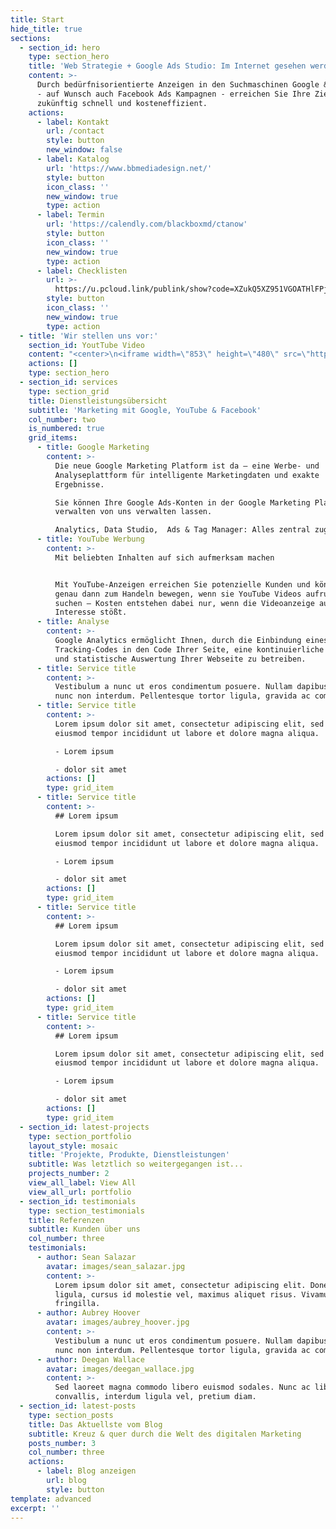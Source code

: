 ```yaml
---
title: Start
hide_title: true
sections:
  - section_id: hero
    type: section_hero
    title: 'Web Strategie + Google Ads Studio: Im Internet gesehen werden!'
    content: >-
      Durch bedürfnisorientierte Anzeigen in den Suchmaschinen Google & YouTube
      - auf Wunsch auch Facebook Ads Kampagnen - erreichen Sie Ihre Zielgruppe
      zukünftig schnell und kosteneffizient.
    actions:
      - label: Kontakt
        url: /contact
        style: button
        new_window: false
      - label: Katalog
        url: 'https://www.bbmediadesign.net/'
        style: button
        icon_class: ''
        new_window: true
        type: action
      - label: Termin
        url: 'https://calendly.com/blackboxmd/ctanow'
        style: button
        icon_class: ''
        new_window: true
        type: action
      - label: Checklisten
        url: >-
          https://u.pcloud.link/publink/show?code=XZukQ5XZ951VGOATHlFPjMNqWmfKA5TBfj3k
        style: button
        icon_class: ''
        new_window: true
        type: action
  - title: 'Wir stellen uns vor:'
    section_id: YoutTube Video
    content: "<center>\n<iframe width=\"853\" height=\"480\" src=\"https://www.youtube.com/embed/Q17qYSaB8Lk\" frameborder=\"0\" allow=\"accelerometer; autoplay; encrypted-media; gyroscope; picture-in-picture\" allowfullscreen></iframe>\n\t</center>"
    actions: []
    type: section_hero
  - section_id: services
    type: section_grid
    title: Dienstleistungsübersicht
    subtitle: 'Marketing mit Google, YouTube & Facebook'
    col_number: two
    is_numbered: true
    grid_items:
      - title: Google Marketing
        content: >-
          Die neue Google Marketing Platform ist da – eine Werbe- und
          Analyseplattform für intelligente Marketingdaten und exakte
          Ergebnisse.

          Sie können Ihre Google Ads-Konten in der Google Marketing Platform
          verwalten von uns verwalten lassen.

          Analytics, Data Studio,  Ads & Tag Manager: Alles zentral zugänglich.
      - title: YouTube Werbung
        content: >-
          Mit beliebten Inhalten auf sich aufmerksam machen


          Mit YouTube-Anzeigen erreichen Sie potenzielle Kunden und können diese
          genau dann zum Handeln bewegen, wenn sie YouTube Videos aufrufen oder
          suchen – Kosten entstehen dabei nur, wenn die Videoanzeige auf
          Interesse stößt.
      - title: Analyse
        content: >-
          Google Analytics ermöglicht Ihnen, durch die Einbindung eines
          Tracking-Codes in den Code Ihrer Seite, eine kontinuierliche Analyse
          und statistische Auswertung Ihrer Webseite zu betreiben.
      - title: Service title
        content: >-
          Vestibulum a nunc ut eros condimentum posuere. Nullam dapibus quis
          nunc non interdum. Pellentesque tortor ligula, gravida ac commodo eu.
      - title: Service title
        content: >-
          Lorem ipsum dolor sit amet, consectetur adipiscing elit, sed do
          eiusmod tempor incididunt ut labore et dolore magna aliqua.

          - Lorem ipsum

          - dolor sit amet
        actions: []
        type: grid_item
      - title: Service title
        content: >-
          ## Lorem ipsum

          Lorem ipsum dolor sit amet, consectetur adipiscing elit, sed do
          eiusmod tempor incididunt ut labore et dolore magna aliqua.

          - Lorem ipsum

          - dolor sit amet
        actions: []
        type: grid_item
      - title: Service title
        content: >-
          ## Lorem ipsum

          Lorem ipsum dolor sit amet, consectetur adipiscing elit, sed do
          eiusmod tempor incididunt ut labore et dolore magna aliqua.

          - Lorem ipsum

          - dolor sit amet
        actions: []
        type: grid_item
      - title: Service title
        content: >-
          ## Lorem ipsum

          Lorem ipsum dolor sit amet, consectetur adipiscing elit, sed do
          eiusmod tempor incididunt ut labore et dolore magna aliqua.

          - Lorem ipsum

          - dolor sit amet
        actions: []
        type: grid_item
  - section_id: latest-projects
    type: section_portfolio
    layout_style: mosaic
    title: 'Projekte, Produkte, Dienstleistungen'
    subtitle: Was letztlich so weitergegangen ist...
    projects_number: 2
    view_all_label: View All
    view_all_url: portfolio
  - section_id: testimonials
    type: section_testimonials
    title: Referenzen
    subtitle: Kunden über uns
    col_number: three
    testimonials:
      - author: Sean Salazar
        avatar: images/sean_salazar.jpg
        content: >-
          Lorem ipsum dolor sit amet, consectetur adipiscing elit. Donec nisl
          ligula, cursus id molestie vel, maximus aliquet risus. Vivamus in nibh
          fringilla.
      - author: Aubrey Hoover
        avatar: images/aubrey_hoover.jpg
        content: >-
          Vestibulum a nunc ut eros condimentum posuere. Nullam dapibus quis
          nunc non interdum. Pellentesque tortor ligula, gravida ac commodo eu.
      - author: Deegan Wallace
        avatar: images/deegan_wallace.jpg
        content: >-
          Sed laoreet magna commodo libero euismod sodales. Nunc ac libero
          convallis, interdum ligula vel, pretium diam.
  - section_id: latest-posts
    type: section_posts
    title: Das Aktuellste vom Blog
    subtitle: Kreuz & quer durch die Welt des digitalen Marketing
    posts_number: 3
    col_number: three
    actions:
      - label: Blog anzeigen
        url: blog
        style: button
template: advanced
excerpt: ''
---
```


